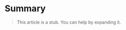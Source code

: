 # Summary

<blockquote class='stub-quote'>This article is a stub. You can help by expanding it. <!-- TODO --></blockquote>
